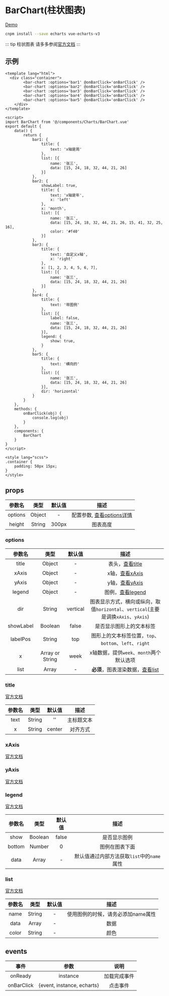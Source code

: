 # BarChart(柱状图表)
[Demo](https://watasi.cn/infozx_api/dist/#/barChart)
```bash
cnpm install --save echarts vue-echarts-v3
```

::: tip 柱状图表
请多多参阅[官方文档](http://echarts.baidu.com/option3#title)
:::

## 示例
```vue{11}
<template lang="html">
  <div class="container">
		<bar-chart :options='bar1' @onBarClick='onBarClick' />
		<bar-chart :options='bar2' @onBarClick='onBarClick' />
		<bar-chart :options='bar3' @onBarClick='onBarClick' />
		<bar-chart :options='bar4' @onBarClick='onBarClick' />
		<bar-chart :options='bar5' @onBarClick='onBarClick' />
	</div>
</template>

<script>
import BarChart from '@/components/Charts/BarChart.vue'
export default {
	data() {
		return {
			bar1: {
				title: {
					text: 'x轴是周'
				},
				list: [{
					name: '张三',
					data: [15, 24, 18, 32, 44, 21, 26]
				}]
			},
			bar2: {
				showLabel: true,
				title: {
					text: 'x轴是年',
					x: 'left'
				},
				x: 'month',
				list: [{
					name: '张三',
					data: [15, 24, 18, 32, 44, 21, 26, 15, 41, 32, 25, 16],
					color: '#f40'
				}]
			},
			bar3: {
				title: {
					text: '自定义x轴',
					x: 'right'
				},
				x: [1, 2, 3, 4, 5, 6, 7],
				list: [{
					name: '张三',
					data: [15, 24, 18, 32, 44, 21, 26]
				}]
			},
			bar4: {
				title: {
					text: '带图例'
				},
				list: [{
					label: false,
					name: '张三',
					data: [15, 24, 18, 32, 44, 21, 26]
				}],
				legend: {
					show: true,
				}
			},
			bar5: {
				title: {
					text: '横向的'
				},
				list: [{
					name: '张三',
					data: [15, 24, 18, 32, 44, 21, 26]
				}],
				dir: 'horizontal'
			}
		}
	},
	methods: {
		onBarClick(obj) {
			console.log(obj)
		}
	},
	components: {
		BarChart
	}
}
</script>

<style lang="scss">
.container {
	padding: 50px 15px;
}
</style>
```

## props
|参数名|类型|默认值|描述|
|:---:|:---:|:---:|:---:|
|options|Object|-|配置参数, [查看options详情](#options)|
|height|String|300px|图表高度|

### options
|参数名|类型|默认值|描述|
|:---:|:---:|:---:|:---:|
|title|Object|-|表头，[查看title](#title)|
|xAxis|Object|-|x轴，[查看xAxis](#xAxis)|
|yAxis|Object|-|y轴，[查看yAxis](#yAxis)|
|legend|Object|-|图例，[查看legend](#legend)|
|dir|String|vertical|图表显示方式，横向或纵向，取值`horizontal`、`vertical`(主要是调换`xAxis`、`yAxis`)|
|showLabel|Boolean|false|是否显示图形上的文本标签|
|labelPos|String|top|图形上的文本标签位置，`top`、`bottom`、`left`、`right`|
|x|Array or String|week|x轴数据，提供`week`、`month`两个默认选项|
|list|Array|-|**必须**，图表渲染数据，[查看list](#list)|

### title
[官方文档](http://echarts.baidu.com/option3#title)

|参数名|类型|默认值|描述|
|:---:|:---:|:---:|:---:|
|text|String|''|主标题文本|
|x|String|center|对齐方式|

### xAxis
[官方文档](http://echarts.baidu.com/option3#xAxis)

### yAxis
[官方文档](http://echarts.baidu.com/option3#yAxis)

### legend
[官方文档](http://echarts.baidu.com/option3#legend)

|参数名|类型|默认值|描述|
|:---:|:---:|:---:|:---:|
|show|Boolean|false|是否显示图例|
|bottom|Number|0|图例在图表下面|
|data|Array|-|默认值通过内部方法获取`list`中的`name`属性|

### list
[官方文档](http://echarts.baidu.com/option3#series)

|参数名|类型|默认值|描述|
|:---:|:---:|:---:|:---:|
|name|String|-|使用图例的时候，请务必添加name属性|
|data|Array|-|数据|
|color|String|-|颜色|


## events
|事件|参数|说明|
|:---:|:---:|:---:|
|onReady|instance|加载完成事件|
|onBarClick|{event, instance, echarts}|点击事件|
